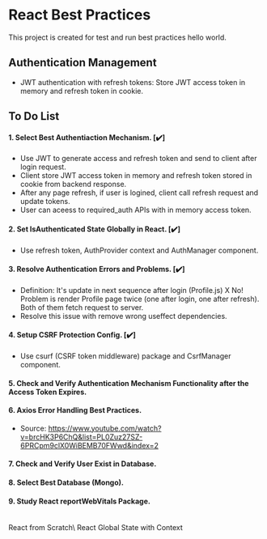 # React Best Practices
This project is created for test and run best practices hello world.

## Authentication Management
* JWT authentication with refresh tokens: Store JWT access token in memory and refresh token in cookie.

## To Do List
#### 1. Select Best Authentiaction Mechanism. [:heavy_check_mark:]
* Use JWT to generate access and refresh token and send to client after login request.
* Client store JWT access token in memory and refresh token stored in cookie from backend response.
* After any page refresh, if user is logined, client call refresh request and update tokens.
* User can aceess to required_auth APIs with in memory access token.

#### 2. Set IsAuthenticated State Globally in React. [:heavy_check_mark:]
* Use refresh token, AuthProvider context and AuthManager component.

#### 3. Resolve Authentication Errors and Problems. [:heavy_check_mark:]
* Definition: It's update in next sequence after login (Profile.js) X No!\
Problem is render Profile page twice (one after login, one after refresh). Both of them fetch request to server.
* Resolve this issue with remove wrong useffect dependencies.

#### 4. Setup CSRF Protection Config. [:heavy_check_mark:]
* Use csurf (CSRF token middleware) package and CsrfManager component.

#### 5. Check and Verify Authentication Mechanism Functionality after the Access Token Expires.

#### 6. Axios Error Handling Best Practices.
* Source: https://www.youtube.com/watch?v=brcHK3P6ChQ&list=PL0Zuz27SZ-6PRCpm9clX0WiBEMB70FWwd&index=2

#### 7. Check and Verify User Exist in Database. 

#### 8. Select Best Database (Mongo).

#### 9. Study React reportWebVitals Package.

<br/>
React from Scratch\
React Global State with Context